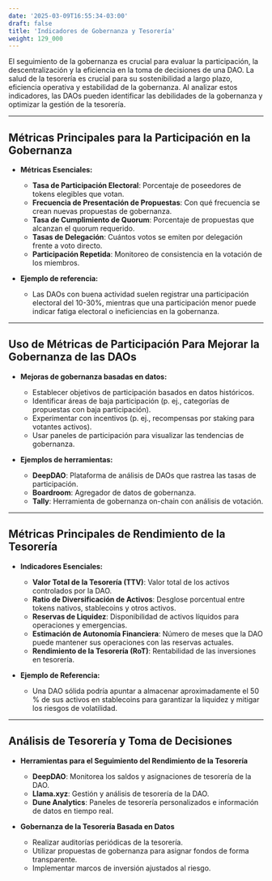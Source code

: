 ```yaml
---
date: '2025-03-09T16:55:34-03:00'
draft: false
title: 'Indicadores de Gobernanza y Tesorería'
weight: 129_000
---
```


El seguimiento de la gobernanza es crucial para evaluar la participación, la descentralización y la eficiencia en la toma de decisiones de una DAO. La salud de la tesorería es crucial para su sostenibilidad a largo plazo, eficiencia operativa y estabilidad de la gobernanza. Al analizar estos indicadores, las DAOs pueden identificar las debilidades de la gobernanza y optimizar la gestión de la tesorería.

---

## **Métricas Principales para la Participación en la Gobernanza**

- **Métricas Esenciales:**
  - **Tasa de Participación Electoral**: Porcentaje de poseedores de tokens elegibles que votan.
  - **Frecuencia de Presentación de Propuestas**: Con qué frecuencia se crean nuevas propuestas de gobernanza.
  - **Tasa de Cumplimiento de Quorum**: Porcentaje de propuestas que alcanzan el quorum requerido.
  - **Tasas de Delegación**: Cuántos votos se emiten por delegación frente a voto directo.
  - **Participación Repetida**: Monitoreo de consistencia en la votación de los miembros.

- **Ejemplo de referencia:**
  - Las DAOs con buena actividad suelen registrar una participación electoral del 10-30%, mientras que una participación menor puede indicar fatiga electoral o ineficiencias en la gobernanza.

---

## **Uso de Métricas de Participación Para Mejorar la Gobernanza de las DAOs**

- **Mejoras de gobernanza basadas en datos:**
  - Establecer objetivos de participación basados ​​en datos históricos.
  - Identificar áreas de baja participación (p. ej., categorías de propuestas con baja participación).
  - Experimentar con incentivos (p. ej., recompensas por staking para votantes activos).
  - Usar paneles de participación para visualizar las tendencias de gobernanza.

- **Ejemplos de herramientas:**
  - **DeepDAO**: Plataforma de análisis de DAOs que rastrea las tasas de participación.
  - **Boardroom**: Agregador de datos de gobernanza.
  - **Tally**: Herramienta de gobernanza on-chain con análisis de votación.

---

## **Métricas Principales de Rendimiento de la Tesorería**

- **Indicadores Esenciales:**
  - **Valor Total de la Tesorería (TTV)**: Valor total de los activos controlados por la DAO.
  - **Ratio de Diversificación de Activos**: Desglose porcentual entre tokens nativos, stablecoins y otros activos.
  - **Reservas de Liquidez**: Disponibilidad de activos líquidos para operaciones y emergencias.
  - **Estimación de Autonomía Financiera**: Número de meses que la DAO puede mantener sus operaciones con las reservas actuales.
  - **Rendimiento de la Tesorería (RoT)**: Rentabilidad de las inversiones en tesorería.

- **Ejemplo de Referencia:**
  - Una DAO sólida podría apuntar a almacenar aproximadamente el 50 % de sus activos en stablecoins para garantizar la liquidez y mitigar los riesgos de volatilidad.

---

## **Análisis de Tesorería y Toma de Decisiones**

- **Herramientas para el Seguimiento del Rendimiento de la Tesorería**
  - **DeepDAO**: Monitorea los saldos y asignaciones de tesorería de la DAO.
  - **Llama.xyz**: Gestión y análisis de tesorería de la DAO.
  - **Dune Analytics**: Paneles de tesorería personalizados e información de datos en tiempo real.

- **Gobernanza de la Tesorería Basada en Datos**
  - Realizar auditorías periódicas de la tesorería.
  - Utilizar propuestas de gobernanza para asignar fondos de forma transparente.
  - Implementar marcos de inversión ajustados al riesgo.